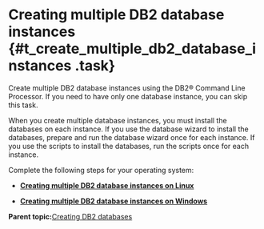 # Creating multiple DB2 database instances {#t_create_multiple_db2_database_instances .task}

Create multiple DB2 database instances using the DB2® Command Line Processor. If you need to have only one database instance, you can skip this task.

When you create multiple database instances, you must install the databases on each instance. If you use the database wizard to install the databases, prepare and run the database wizard once for each instance. If you use the scripts to install the databases, run the scripts once for each instance.

Complete the following steps for your operating system:

-   **[Creating multiple DB2 database instances on Linux](../install/t_create_multiple_db2_instances_on_linux.md)**  

-   **[Creating multiple DB2 database instances on Windows](../install/t_create_multiple_db2_instances_on_windows.md)**  


**Parent topic:**[Creating DB2 databases](../install/c_inst_create_database_db2.md)

